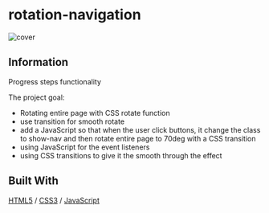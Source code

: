 # rotation-navigation

![cover](./assets/rotate.gif)

## Information

Progress steps functionality

The project goal:

- Rotating entire page with CSS rotate function
- use transition for smooth rotate
- add a JavaScript so that when the user click buttons, it change the class to show-nav and then rotate entire page to 70deg with a CSS transition
- using JavaScript for the event listeners
- using CSS transitions to give it the smooth through the effect

## Built With

[HTML5](https://www.w3schools.com/html/) / [CSS3](https://www.w3schools.com/css/) / [JavaScript](https://www.w3schools.com/js/)
